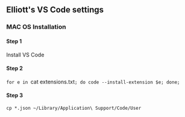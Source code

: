 ## Elliott's VS Code settings

### MAC OS Installation
#### Step 1
Install VS Code

#### Step 2
`for e in `cat extensions.txt`; do code --install-extension $e; done;`

#### Step 3
`cp *.json ~/Library/Application\ Support/Code/User`
